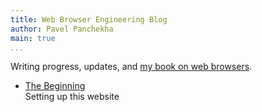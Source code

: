 ```yaml
---
title: Web Browser Engineering Blog
author: Pavel Panchekha
main: true
...
```


Writing progress, updates, and [my book on web browsers](../).

- [The Beginning](beginning.md) \
  Setting up this website
